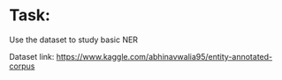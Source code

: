 # Task:

Use the dataset to study basic NER

 Dataset link: https://www.kaggle.com/abhinavwalia95/entity-annotated-corpus 